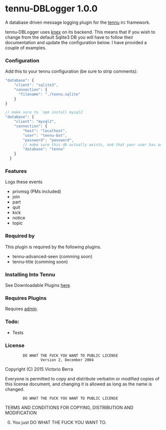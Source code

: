 # tennu-DBLogger 1.0.0

A database driven message logging plugin for the [tennu](https://github.com/Tennu/tennu) irc framework.

tennu-DBLogger uses [knex](http://knexjs.org/) on its backend. This means that if you wish to change from the default Sqlite3 DB you will have to follow their documentation and update the configuration below. I have provided a couple of examples.

### Configuration

Add this to your tennu configuration (be sure to strip comments):

```javascript
"database": {
    "client": "sqlite3",
    "connection": {
      "filename": "./tennu.sqlite"
    }
}
```

```javascript
// make sure to `npm install mysql2`
"database": {
    "client": "mysql2",
    "connection": {
        "host": "localhost",
        "user": "tennu-bot",
        "password": "password",
        // make sure this db actually exists, and that your user has access to it
        "database": "tennu"
    }
  }
```


### Features

Logs these events
- privmsg (PMs included)
- join
- part
- quit
- kick
- notice
- topic

### Required by

This plugin is required by the following plugins.
- tennu-advanced-seen (comming soon)
- tennu-title (comming soon)

### Installing Into Tennu

See Downloadable Plugins [here](https://tennu.github.io/plugins/).

### Requires Plugins
Requires [admin](https://tennu.github.io/plugins/admin).
 
### Todo:

- Tests
 
### License

            DO WHAT THE FUCK YOU WANT TO PUBLIC LICENSE
                    Version 2, December 2004

 Copyright (C) 2015 Victorio Berra

 Everyone is permitted to copy and distribute verbatim or modified
 copies of this license document, and changing it is allowed as long
 as the name is changed.

            DO WHAT THE FUCK YOU WANT TO PUBLIC LICENSE
   TERMS AND CONDITIONS FOR COPYING, DISTRIBUTION AND MODIFICATION

  0. You just DO WHAT THE FUCK YOU WANT TO.
